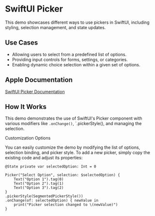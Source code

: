 #  SwiftUI Picker

This demo showcases different ways to use pickers in SwiftUI, including styling, selection management, and state updates.

## Use Cases

* Allowing users to select from a predefined list of options.
* Providing input controls for forms, settings, or categories.
* Enabling dynamic choice selection within a given set of options.

## Apple Documentation

[SwiftUI Picker Documentation](https://developer.apple.com/documentation/swiftui/picker)

## How It Works

This demo demonstrates the use of SwiftUI's Picker component with various modifiers like `.onChange()`, `.pickerStyle(), and managing the selection.

Customization Options

You can easily customize the demo by modifying the list of options, selection binding, and picker style. To add a new picker, simply copy the existing code and adjust its properties:

```
@State private var selectedOption: Int = 0

Picker("Select Option", selection: $selectedOption) {
    Text("Option 1").tag(0)
    Text("Option 2").tag(1)
    Text("Option 3").tag(2)
}
.pickerStyle(SegmentedPickerStyle())
.onChange(of: selectedOption) { newValue in
    print("Picker selection changed to \(newValue)")
}
```
